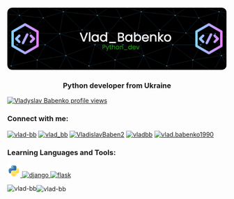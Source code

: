 <p align="center"> <img src="header.png" alt="Vladyslav Babenko" /> </p> 

<h3 align="center">Python developer from Ukraine</h3>

[![Vladyslav Babenko profile views](https://u8views.com/api/v1/github/profiles/96999713/views/day-week-month-total-count.svg)](https://u8views.com/github/vlad-bb)

<h3 align="left">Connect with me:</h3>
<p align="left">
<a href="https://github.com/vlad-bb" target="blank"><img align="center" src="https://github.com/fluidicon.png" alt="vlad-bb" height="30" width="30" /></a>
<a href="https://www.hackerrank.com/vlad_bb" target="blank"><img align="center" src="https://raw.githubusercontent.com/rahuldkjain/github-profile-readme-generator/master/src/images/icons/Social/hackerrank.svg" alt="vlad_bb" height="30" width="40" /></a>
<a href="https://twitter.com/VladislavBaben2" target="blank"><img align="center" src="https://raw.githubusercontent.com/rahuldkjain/github-profile-readme-generator/master/src/images/icons/Social/twitter.svg" alt="VladislavBaben2" height="30" width="40" /></a>
<a href="https://www.linkedin.com/in/vladbb" target="blank"><img align="center" src="https://raw.githubusercontent.com/rahuldkjain/github-profile-readme-generator/master/src/images/icons/Social/linked-in-alt.svg" alt="vladbb" height="30" width="40" /></a>
<a href="https://www.facebook.com/vlad.babenko1990" target="blank"><img align="center" src="https://raw.githubusercontent.com/rahuldkjain/github-profile-readme-generator/master/src/images/icons/Social/facebook.svg" alt="vlad.babenko1990" height="30" width="40" /></a>
</p>

<h3 align="left">Learning Languages and Tools:</h3>
<p align="left"> 
<a href="https://www.python.org" target="_blank" rel="noreferrer"> <img src="https://raw.githubusercontent.com/devicons/devicon/master/icons/python/python-original.svg" alt="python" width="30" height="30"/> </a> 
<a href="https://www.djangoproject.com" target="_blank" rel="noreferrer"> <img src="https://upload.wikimedia.org/wikipedia/commons/7/75/Django_logo.svg" alt="django" width="90" height="30"/> </a> 
<a href="https://flask.palletsprojects.com/en/2.2.x/" target="_blank" rel="noreferrer"> <img src="https://upload.wikimedia.org/wikipedia/commons/thumb/3/3c/Flask_logo.svg/1200px-Flask_logo.svg.png" alt="flask" width="90" height="30"/> </a>
</p>



<p><img align="left" src="https://github-readme-stats.vercel.app/api/top-langs?username=vlad-bb&show_icons=true&theme=dracula&locale=en&layout=compact" alt="vlad-bb" height="160" /></p>
<p><img align="center" src="https://github-readme-stats.vercel.app/api?username=vlad-bb&show_icons=true&theme=dracula&locale=en&hide_border=true" alt="vlad-bb" height="160"/></p>
